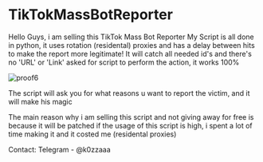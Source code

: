 # TikTokMassBotReporter
Hello Guys, i am selling this TikTok Mass Bot Reporter
My Script is all done in python, it uses rotation (residental) proxies and has a delay between hits to make the report more legitimate!
It will catch all needed id's and there's no 'URL' or 'Link' asked for script to perform the action, it works 100%

![proof6](https://github.com/wooshkrr/TikTokMassBotReporter/assets/134107143/45b898a6-89e6-43bc-8067-25de74f8fd9d)

The script will ask you for what reasons u want to report the victim, and it will make his magic

The main reason why i am selling this script and not giving away for free is because it will be patched if the usage of this script is high, i spent a lot of time making it and it costed me (residental proxies)

Contact: Telegram - @k0zzaaa

